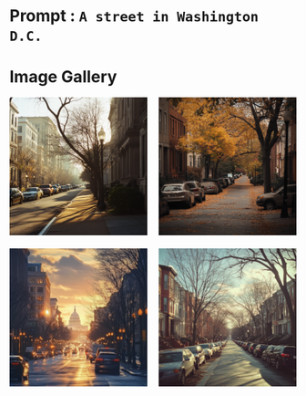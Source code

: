 # Prompt : `A street in Washington D.C.`

# Image Gallery

<div style="display: grid; grid-template-columns: 1fr 1fr; gap: 20px; max-width: 800px; margin: 0 auto;">
    <div>
        <img src="A_street_in_Washington_D.C.__1.png" alt="Image 1" style="width: 100%; height: auto;">
    </div>
    <div>
        <img src="A_street_in_Washington_D.C.__2.png" alt="Image 2" style="width: 100%; height: auto;">
    </div>
    <div>
        <img src="A_street_in_Washington_D.C.__3.png" alt="Image 3" style="width: 100%; height: auto;">
    </div>
    <div>
        <img src="A_street_in_Washington_D.C.__4.png" alt="Image 4" style="width: 100%; height: auto;">
    </div>
</div>
